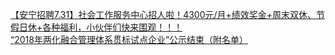   
[【安宁招聘7.31】社会工作服务中心招人啦！4300元/月+绩效奖金+周末双休、节假日休+各种福利，小伙伴们快来围观！！！](http://www.dianyue.me/archives/893/7r8n0ye7m961ji2o/)  
[“2018年两化融合管理体系贯标试点企业”公示结束（附名单）](http://www.dianyue.me/archives/179/lc077q3dhzad6mj3/)